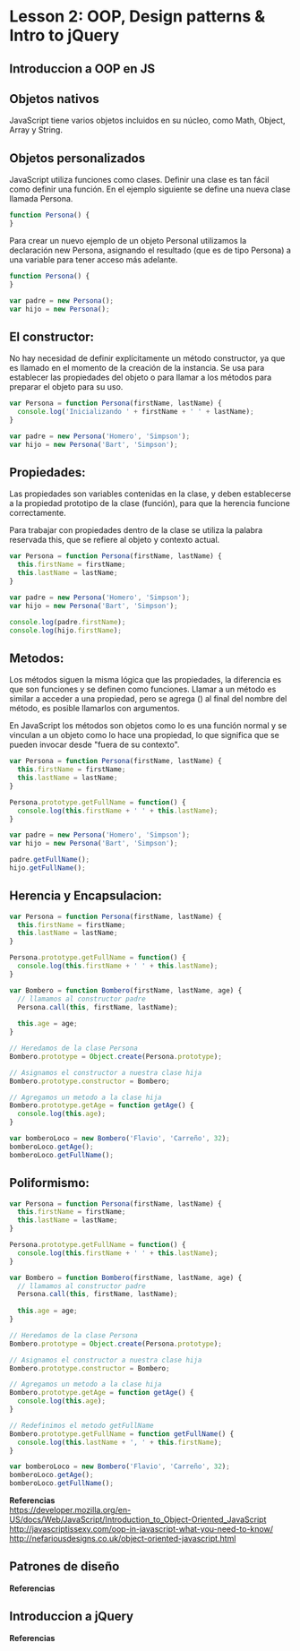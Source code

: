 
# Lesson 2: OOP, Design patterns & Intro to jQuery

## Introduccion a OOP en JS

## Objetos nativos
JavaScript tiene varios objetos incluidos en su núcleo, como Math, Object, Array y String.

## Objetos personalizados
JavaScript utiliza funciones como clases. 
Definir una clase es tan fácil como definir una función. En el ejemplo siguiente se define una nueva clase llamada Persona.

```javascript
function Persona() {
}
```

Para crear un nuevo ejemplo de un objeto Personal utilizamos la declaración new Persona, asignando el resultado (que es de tipo Persona) 
a una variable para tener acceso más adelante.

```javascript
function Persona() {
}

var padre = new Persona();
var hijo = new Persona();
```

## El constructor:
No hay necesidad de definir explícitamente un método constructor, ya que es llamado en el momento de la creación de la instancia.
Se usa para establecer las propiedades del objeto o para llamar a los métodos para preparar el objeto para su uso.

```javascript
var Persona = function Persona(firstName, lastName) {
  console.log('Inicializando ' + firstName + ' ' + lastName);
}

var padre = new Persona('Homero', 'Simpson');
var hijo = new Persona('Bart', 'Simpson');
```

## Propiedades:
Las propiedades son variables contenidas en la clase, y deben establecerse a la propiedad prototipo de la clase (función), 
para que la herencia funcione correctamente.

Para trabajar con propiedades dentro de la clase se utiliza la palabra reservada this, que se refiere al objeto y contexto actual.

```javascript
var Persona = function Persona(firstName, lastName) {
  this.firstName = firstName;
  this.lastName = lastName;
}

var padre = new Persona('Homero', 'Simpson');
var hijo = new Persona('Bart', 'Simpson');

console.log(padre.firstName);
console.log(hijo.firstName);
``` 

## Metodos:
Los métodos siguen la misma lógica que las propiedades, la diferencia es que son funciones y se definen como funciones. 
Llamar a un método es similar a acceder 
a una propiedad, pero se agrega () al final del nombre del método, es posible llamarlos con argumentos.

En JavaScript los métodos son objetos como lo es una función normal y se vinculan a un objeto como lo hace una propiedad, 
lo que significa que se pueden invocar desde "fuera de su contexto". 

```javascript
var Persona = function Persona(firstName, lastName) {
  this.firstName = firstName;
  this.lastName = lastName;
}

Persona.prototype.getFullName = function() {
  console.log(this.firstName + ' ' + this.lastName);
}

var padre = new Persona('Homero', 'Simpson');
var hijo = new Persona('Bart', 'Simpson');

padre.getFullName();
hijo.getFullName();
```

## Herencia y Encapsulacion:
```javascript
var Persona = function Persona(firstName, lastName) {
  this.firstName = firstName;
  this.lastName = lastName;
}

Persona.prototype.getFullName = function() {
  console.log(this.firstName + ' ' + this.lastName);
}

var Bombero = function Bombero(firstName, lastName, age) {
  // llamamos al constructor padre
  Persona.call(this, firstName, lastName);
  
  this.age = age;
}

// Heredamos de la clase Persona
Bombero.prototype = Object.create(Persona.prototype);

// Asignamos el constructor a nuestra clase hija
Bombero.prototype.constructor = Bombero;

// Agregamos un metodo a la clase hija
Bombero.prototype.getAge = function getAge() {
  console.log(this.age);
}

var bomberoLoco = new Bombero('Flavio', 'Carreño', 32);
bomberoLoco.getAge();
bomberoLoco.getFullName();
```

## Poliformismo:
```javascript
var Persona = function Persona(firstName, lastName) {
  this.firstName = firstName;
  this.lastName = lastName;
}

Persona.prototype.getFullName = function() {
  console.log(this.firstName + ' ' + this.lastName);
}

var Bombero = function Bombero(firstName, lastName, age) {
  // llamamos al constructor padre
  Persona.call(this, firstName, lastName);
  
  this.age = age;
}

// Heredamos de la clase Persona
Bombero.prototype = Object.create(Persona.prototype);

// Asignamos el constructor a nuestra clase hija
Bombero.prototype.constructor = Bombero;

// Agregamos un metodo a la clase hija
Bombero.prototype.getAge = function getAge() {
  console.log(this.age);
}

// Redefinimos el metodo getFullName
Bombero.prototype.getFullName = function getFullName() {
  console.log(this.lastName + ', ' + this.firstName);
}

var bomberoLoco = new Bombero('Flavio', 'Carreño', 32);
bomberoLoco.getAge();
bomberoLoco.getFullName();
```

**Referencias**<br>
https://developer.mozilla.org/en-US/docs/Web/JavaScript/Introduction_to_Object-Oriented_JavaScript<br>
http://javascriptissexy.com/oop-in-javascript-what-you-need-to-know/<br>
http://nefariousdesigns.co.uk/object-oriented-javascript.html<br>

## Patrones de diseño

**Referencias**<br>

## Introduccion a jQuery

**Referencias**<br>

